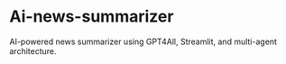 # Ai-news-summarizer
AI-powered news summarizer using GPT4All, Streamlit, and multi-agent architecture.
